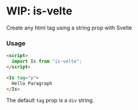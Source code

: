 # WIP: is-velte

Create any html tag using a string prop with Svelte

### Usage

```html
<script>
  import Is from "is-velte";
</script>

<Is tag="p">
  Hello Paragraph
</Is>
```

The default `tag` prop is a `div` string.
